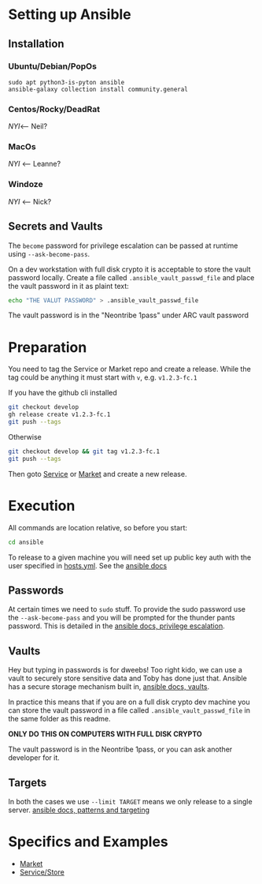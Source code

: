 # Setting up Ansible

## Installation

### Ubuntu/Debian/PopOs

    sudo apt python3-is-pyton ansible
    ansible-galaxy collection install community.general

### Centos/Rocky/DeadRat

_NYI_<-- Neil?

### MacOs

_NYI_ <-- Leanne?

### Windoze

_NYI_ <-- Nick?

## Secrets and Vaults

The `become` password for privilege escalation can be passed at runtime using `--ask-become-pass`.

On a dev workstation with full disk crypto it is acceptable to store the vault password locally. Create a file called `.ansible_vault_passwd_file` and place the vault password in it as plaint text:

```bash
echo "THE VALUT PASSWORD" > .ansible_vault_passwd_file
```

The vault password is in the "Neontribe 1pass" under ARC vault password

# Preparation

You need to tag the Service or Market repo and create a release. While the tag could be anything it must start with `v`, e.g. `v1.2.3-fc.1`

If you have the github cli installed

```bash
git checkout develop
gh release create v1.2.3-fc.1
git push --tags
```

Otherwise

```bash
git checkout develop && git tag v1.2.3-fc.1
git push --tags
```

Then goto [Service](https://github.com/neontribe/ARCVService/releases) or [Market](https://github.com/neontribe/ARCVMarket/releases) and create a new release.

# Execution

All commands are location relative, so before you start:

```bash
cd ansible
```

To release to a given machine you will need set up public key auth with the user specified in [hosts.yml](hosts.yaml). See the [ansible docs](https://docs.ansible.com/ansible/latest/inventory_guide/connection_details.html)

## Passwords

At certain times we need to `sudo` stuff. To provide the sudo password use the `--ask-become-pass` and you will be prompted for the thunder pants password. This is detailed in the [ansible docs, privilege escalation](https://docs.ansible.com/ansible/latest/playbook_guide/playbooks_privilege_escalation.html#become-command-line-options).

## Vaults

Hey but typing in passwords is for dweebs! Too right kido, we can use a vault to securely store sensitive data and Toby has done just that. Ansible has a secure storage mechanism built in, [ansible docs, vaults](https://docs.ansible.com/ansible/latest/vault_guide/index.html). 

In practice this means that if you are on a full disk crypto dev machine you can store the vault password in a file called `.ansible_vault_passwd_file` in the same folder as this readme.

**ONLY DO THIS ON COMPUTERS WITH FULL DISK CRYPTO**

The vault password is in the Neontribe 1pass, or you can ask another developer for it.

## Targets

In both the cases we use `--limit TARGET` means we only release to a single server. [ansible docs, patterns and targeting](https://docs.ansible.com/ansible/latest/inventory_guide/intro_patterns.html#patterns-and-ansible-playbook-flags)

# Specifics and Examples

 * [Market](DEPLOY_VUE.md)
 * [Service/Store](DEPLOY_LARAVEL.md)
